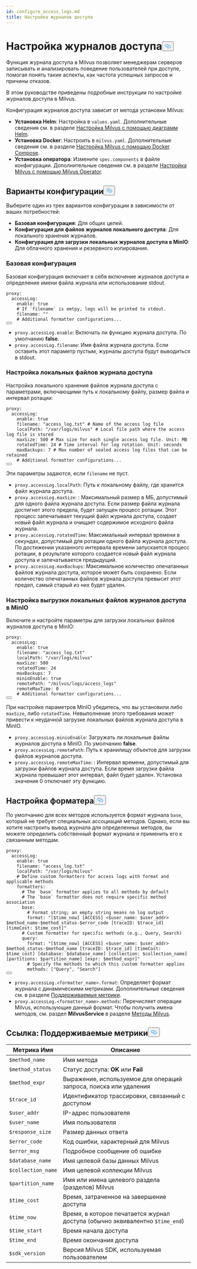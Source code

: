 ```yaml
---
id: configure_access_logs.md
title: Настройка журналов доступа
---
```

<h1 id="Configure-Access-Logs" class="common-anchor-header">Настройка журналов доступа<button data-href="#Configure-Access-Logs" class="anchor-icon" translate="no">
      <svg translate="no"
        aria-hidden="true"
        focusable="false"
        height="20"
        version="1.1"
        viewBox="0 0 16 16"
        width="16"
      >
        <path
          fill="#0092E4"
          fill-rule="evenodd"
          d="M4 9h1v1H4c-1.5 0-3-1.69-3-3.5S2.55 3 4 3h4c1.45 0 3 1.69 3 3.5 0 1.41-.91 2.72-2 3.25V8.59c.58-.45 1-1.27 1-2.09C10 5.22 8.98 4 8 4H4c-.98 0-2 1.22-2 2.5S3 9 4 9zm9-3h-1v1h1c1 0 2 1.22 2 2.5S13.98 12 13 12H9c-.98 0-2-1.22-2-2.5 0-.83.42-1.64 1-2.09V6.25c-1.09.53-2 1.84-2 3.25C6 11.31 7.55 13 9 13h4c1.45 0 3-1.69 3-3.5S14.5 6 13 6z"
        ></path>
      </svg>
    </button></h1><p>Функция журнала доступа в Milvus позволяет менеджерам серверов записывать и анализировать поведение пользователей при доступе, помогая понять такие аспекты, как частота успешных запросов и причины отказов.</p>
<p>В этом руководстве приведены подробные инструкции по настройке журналов доступа в Milvus.</p>
<p>Конфигурация журналов доступа зависит от метода установки Milvus:</p>
<ul>
<li><strong>Установка Helm</strong>: Настройка в <code translate="no">values.yaml</code>. Дополнительные сведения см. в разделе <a href="/docs/ru/configure-helm.md">Настройка Milvus с помощью диаграмм Helm</a>.</li>
<li><strong>Установка Docker</strong>: Настроить в <code translate="no">milvus.yaml</code>. Дополнительные сведения см. в разделе <a href="/docs/ru/configure-docker.md">Настройка Milvus с помощью Docker Compose</a>.</li>
<li><strong>Установка оператора</strong>: Измените <code translate="no">spec.components</code> в файле конфигурации. Дополнительные сведения см. в разделе <a href="/docs/ru/configure_operator.md">Настройка Milvus с помощью Milvus Operator</a>.</li>
</ul>
<h2 id="Configuration-options" class="common-anchor-header">Варианты конфигурации<button data-href="#Configuration-options" class="anchor-icon" translate="no">
      <svg translate="no"
        aria-hidden="true"
        focusable="false"
        height="20"
        version="1.1"
        viewBox="0 0 16 16"
        width="16"
      >
        <path
          fill="#0092E4"
          fill-rule="evenodd"
          d="M4 9h1v1H4c-1.5 0-3-1.69-3-3.5S2.55 3 4 3h4c1.45 0 3 1.69 3 3.5 0 1.41-.91 2.72-2 3.25V8.59c.58-.45 1-1.27 1-2.09C10 5.22 8.98 4 8 4H4c-.98 0-2 1.22-2 2.5S3 9 4 9zm9-3h-1v1h1c1 0 2 1.22 2 2.5S13.98 12 13 12H9c-.98 0-2-1.22-2-2.5 0-.83.42-1.64 1-2.09V6.25c-1.09.53-2 1.84-2 3.25C6 11.31 7.55 13 9 13h4c1.45 0 3-1.69 3-3.5S14.5 6 13 6z"
        ></path>
      </svg>
    </button></h2><p>Выберите один из трех вариантов конфигурации в зависимости от ваших потребностей:</p>
<ul>
<li><strong>Базовая конфигурация</strong>: Для общих целей.</li>
<li><strong>Конфигурация для файлов журналов локального доступа</strong>: Для локального хранения журналов.</li>
<li><strong>Конфигурация для загрузки локальных журналов доступа в MinIO</strong>: Для облачного хранения и резервного копирования.</li>
</ul>
<h3 id="Base-config" class="common-anchor-header">Базовая конфигурация</h3><p>Базовая конфигурация включает в себя включение журналов доступа и определение имени файла журнала или использование stdout.</p>
<pre><code translate="no" class="language-yaml">proxy:
  accessLog:
    <span class="hljs-built_in">enable</span>: <span class="hljs-literal">true</span>
    <span class="hljs-comment"># If `filename` is emtpy, logs will be printed to stdout.</span>
    filename: <span class="hljs-string">&quot;&quot;</span>
    <span class="hljs-comment"># Additional formatter configurations...</span>
<button class="copy-code-btn"></button></code></pre>
<ul>
<li><code translate="no">proxy.accessLog.enable</code>: Включать ли функцию журнала доступа. По умолчанию <strong>false</strong>.</li>
<li><code translate="no">proxy.accessLog.filename</code>: Имя файла журнала доступа. Если оставить этот параметр пустым, журналы доступа будут выводиться в stdout.</li>
</ul>
<h3 id="Config-for-local-access-log-files" class="common-anchor-header">Настройка локальных файлов журнала доступа</h3><p>Настройка локального хранения файлов журнала доступа с параметрами, включающими путь к локальному файлу, размер файла и интервал ротации:</p>
<pre><code translate="no" class="language-yaml">proxy:
  accessLog:
    enable: true
    filename: <span class="hljs-string">&quot;access_log.txt&quot;</span> <span class="hljs-comment"># Name of the access log file</span>
    localPath: <span class="hljs-string">&quot;/var/logs/milvus&quot;</span> <span class="hljs-comment"># Local file path where the access log file is stored</span>
    maxSize: <span class="hljs-number">500</span> <span class="hljs-comment"># Max size for each single access log file. Unit: MB</span>
    rotatedTime: <span class="hljs-number">24</span> <span class="hljs-comment"># Time interval for log rotation. Unit: seconds</span>
    maxBackups: <span class="hljs-number">7</span> <span class="hljs-comment"># Max number of sealed access log files that can be retained</span>
    <span class="hljs-comment"># Additional formatter configurations...</span>
<button class="copy-code-btn"></button></code></pre>
<p>Эти параметры задаются, если <code translate="no">filename</code> не пуст.</p>
<ul>
<li><code translate="no">proxy.accessLog.localPath</code>: Путь к локальному файлу, где хранится файл журнала доступа.</li>
<li><code translate="no">proxy.accessLog.maxSize</code>: : Максимальный размер в МБ, допустимый для одного файла журнала доступа. Если размер файла журнала достигнет этого предела, будет запущен процесс ротации. Этот процесс запечатывает текущий файл журнала доступа, создает новый файл журнала и очищает содержимое исходного файла журнала.</li>
<li><code translate="no">proxy.accessLog.rotatedTime</code>: Максимальный интервал времени в секундах, допустимый для ротации одного файла журнала доступа. По достижении указанного интервала времени запускается процесс ротации, в результате которого создается новый файл журнала доступа и запечатывается предыдущий.</li>
<li><code translate="no">proxy.accessLog.maxBackups</code>: Максимальное количество опечатанных файлов журнала доступа, которое может быть сохранено. Если количество опечатанных файлов журнала доступа превысит этот предел, самый старый из них будет удален.</li>
</ul>
<h3 id="Config-for-uploading-local-access-log-files-to-MinIO" class="common-anchor-header">Настройка выгрузки локальных файлов журналов доступа в MinIO</h3><p>Включите и настройте параметры для загрузки локальных файлов журналов доступа в MinIO:</p>
<pre><code translate="no" class="language-yaml">proxy:
  accessLog:
    <span class="hljs-built_in">enable</span>: <span class="hljs-literal">true</span>
    filename: <span class="hljs-string">&quot;access_log.txt&quot;</span>
    localPath: <span class="hljs-string">&quot;/var/logs/milvus&quot;</span>
    maxSize: 500
    rotatedTime: 24 
    maxBackups: 7
    minioEnable: <span class="hljs-literal">true</span>
    remotePath: <span class="hljs-string">&quot;/milvus/logs/access_logs&quot;</span>
    remoteMaxTime: 0
    <span class="hljs-comment"># Additional formatter configurations...</span>
<button class="copy-code-btn"></button></code></pre>
<p>При настройке параметров MinIO убедитесь, что вы установили либо <code translate="no">maxSize</code>, либо <code translate="no">rotatedTime</code>. Невыполнение этого требования может привести к неудачной загрузке локальных файлов журнала доступа в MinIO.</p>
<ul>
<li><code translate="no">proxy.accessLog.minioEnable</code>: Загружать ли локальные файлы журналов доступа в MinIO. По умолчанию <strong>false</strong>.</li>
<li><code translate="no">proxy.accessLog.remotePath</code>: Путь к хранилищу объектов для загрузки файлов журналов доступа.</li>
<li><code translate="no">proxy.accessLog.remoteMaxTime</code>: : Интервал времени, допустимый для загрузки файлов журнала доступа. Если время загрузки файла журнала превышает этот интервал, файл будет удален. Установка значения 0 отключает эту функцию.</li>
</ul>
<h2 id="Formatter-config" class="common-anchor-header">Настройка форматера<button data-href="#Formatter-config" class="anchor-icon" translate="no">
      <svg translate="no"
        aria-hidden="true"
        focusable="false"
        height="20"
        version="1.1"
        viewBox="0 0 16 16"
        width="16"
      >
        <path
          fill="#0092E4"
          fill-rule="evenodd"
          d="M4 9h1v1H4c-1.5 0-3-1.69-3-3.5S2.55 3 4 3h4c1.45 0 3 1.69 3 3.5 0 1.41-.91 2.72-2 3.25V8.59c.58-.45 1-1.27 1-2.09C10 5.22 8.98 4 8 4H4c-.98 0-2 1.22-2 2.5S3 9 4 9zm9-3h-1v1h1c1 0 2 1.22 2 2.5S13.98 12 13 12H9c-.98 0-2-1.22-2-2.5 0-.83.42-1.64 1-2.09V6.25c-1.09.53-2 1.84-2 3.25C6 11.31 7.55 13 9 13h4c1.45 0 3-1.69 3-3.5S14.5 6 13 6z"
        ></path>
      </svg>
    </button></h2><p>По умолчанию для всех методов используется формат журнала <code translate="no">base</code>, который не требует специальных ассоциаций методов. Однако, если вы хотите настроить вывод журнала для определенных методов, вы можете определить собственный формат журнала и применить его к связанным методам.</p>
<pre><code translate="no" class="language-yaml">proxy:
  accessLog:
    <span class="hljs-built_in">enable</span>: <span class="hljs-literal">true</span>
    filename: <span class="hljs-string">&quot;access_log.txt&quot;</span>
    localPath: <span class="hljs-string">&quot;/var/logs/milvus&quot;</span>
    <span class="hljs-comment"># Define custom formatters for access logs with format and applicable methods</span>
    formatters:
      <span class="hljs-comment"># The `base` formatter applies to all methods by default</span>
      <span class="hljs-comment"># The `base` formatter does not require specific method association</span>
      base: 
        <span class="hljs-comment"># Format string; an empty string means no log output</span>
        format: <span class="hljs-string">&quot;[<span class="hljs-variable">$time_now</span>] [ACCESS] &lt;<span class="hljs-variable">$user_name</span>: <span class="hljs-variable">$user_addr</span>&gt; <span class="hljs-variable">$method_name</span>-<span class="hljs-variable">$method_status</span>-<span class="hljs-variable">$error_code</span> [traceID: <span class="hljs-variable">$trace_id</span>] [timeCost: <span class="hljs-variable">$time_cost</span>]&quot;</span>
      <span class="hljs-comment"># Custom formatter for specific methods (e.g., Query, Search)</span>
      query: 
        format: <span class="hljs-string">&quot;[<span class="hljs-variable">$time_now</span>] [ACCESS] &lt;<span class="hljs-variable">$user_name</span>: <span class="hljs-variable">$user_addr</span>&gt; <span class="hljs-variable">$method_status</span>-<span class="hljs-variable">$method_name</span> [traceID: <span class="hljs-variable">$trace_id</span>] [timeCost: <span class="hljs-variable">$time_cost</span>] [database: <span class="hljs-variable">$database_name</span>] [collection: <span class="hljs-variable">$collection_name</span>] [partitions: <span class="hljs-variable">$partition_name</span>] [expr: <span class="hljs-variable">$method_expr</span>]&quot;</span>
        <span class="hljs-comment"># Specify the methods to which this custom formatter applies</span>
        methods: [<span class="hljs-string">&quot;Query&quot;</span>, <span class="hljs-string">&quot;Search&quot;</span>]
<button class="copy-code-btn"></button></code></pre>
<ul>
<li><code translate="no">proxy.accessLog.&lt;formatter_name&gt;.format</code>: Определяет формат журнала с динамическими метриками. Дополнительные сведения см. в разделе <a href="#reference-supported-metrics">Поддерживаемые метрики</a>.</li>
<li><code translate="no">proxy.accessLog.&lt;formatter_name&gt;.methods</code>: Перечисляет операции Milvus, использующие данный формат. Чтобы получить имена методов, см. раздел <strong>MilvusService</strong> в разделе <a href="https://github.com/milvus-io/milvus-proto/blob/master/proto/milvus.proto">Методы Milvus</a>.</li>
</ul>
<h2 id="Reference-Supported-metrics" class="common-anchor-header">Ссылка: Поддерживаемые метрики<button data-href="#Reference-Supported-metrics" class="anchor-icon" translate="no">
      <svg translate="no"
        aria-hidden="true"
        focusable="false"
        height="20"
        version="1.1"
        viewBox="0 0 16 16"
        width="16"
      >
        <path
          fill="#0092E4"
          fill-rule="evenodd"
          d="M4 9h1v1H4c-1.5 0-3-1.69-3-3.5S2.55 3 4 3h4c1.45 0 3 1.69 3 3.5 0 1.41-.91 2.72-2 3.25V8.59c.58-.45 1-1.27 1-2.09C10 5.22 8.98 4 8 4H4c-.98 0-2 1.22-2 2.5S3 9 4 9zm9-3h-1v1h1c1 0 2 1.22 2 2.5S13.98 12 13 12H9c-.98 0-2-1.22-2-2.5 0-.83.42-1.64 1-2.09V6.25c-1.09.53-2 1.84-2 3.25C6 11.31 7.55 13 9 13h4c1.45 0 3-1.69 3-3.5S14.5 6 13 6z"
        ></path>
      </svg>
    </button></h2><table>
<thead>
<tr><th>Метрика Имя</th><th>Описание</th></tr>
</thead>
<tbody>
<tr><td><code translate="no">$method_name</code></td><td>Имя метода</td></tr>
<tr><td><code translate="no">$method_status</code></td><td>Статус доступа: <strong>OK</strong> или <strong>Fail</strong></td></tr>
<tr><td><code translate="no">$method_expr</code></td><td>Выражение, используемое для операций запроса, поиска или удаления</td></tr>
<tr><td><code translate="no">$trace_id</code></td><td>Идентификатор трассировки, связанный с доступом</td></tr>
<tr><td><code translate="no">$user_addr</code></td><td>IP-адрес пользователя</td></tr>
<tr><td><code translate="no">$user_name</code></td><td>Имя пользователя</td></tr>
<tr><td><code translate="no">$response_size</code></td><td>Размер данных ответа</td></tr>
<tr><td><code translate="no">$error_code</code></td><td>Код ошибки, характерный для Milvus</td></tr>
<tr><td><code translate="no">$error_msg</code></td><td>Подробное сообщение об ошибке</td></tr>
<tr><td><code translate="no">$database_name</code></td><td>Имя целевой базы данных Milvus</td></tr>
<tr><td><code translate="no">$collection_name</code></td><td>Имя целевой коллекции Milvus</td></tr>
<tr><td><code translate="no">$partition_name</code></td><td>Имя или имена целевого раздела (разделов) Milvus</td></tr>
<tr><td><code translate="no">$time_cost</code></td><td>Время, затраченное на завершение доступа</td></tr>
<tr><td><code translate="no">$time_now</code></td><td>Время, в которое печатается журнал доступа (обычно эквивалентно <code translate="no">$time_end</code>)</td></tr>
<tr><td><code translate="no">$time_start</code></td><td>Время начала доступа</td></tr>
<tr><td><code translate="no">$time_end</code></td><td>Время окончания доступа</td></tr>
<tr><td><code translate="no">$sdk_version</code></td><td>Версия Milvus SDK, используемая пользователем</td></tr>
</tbody>
</table>
